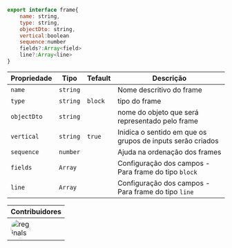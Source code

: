 ```js
export interface frame{
    name: string,
    type: string,
    objectDto: string,
    vertical:boolean
    sequence:number
    fields?:Array<field>
    line?:Array<line>
}
```

|Propriedade|Tipo|Tefault|Descrição|
|-|-|-|-|
|`name`|`string`||Nome descritivo do frame|
|`type`|`string`|`block`|tipo do frame|
|`objectDto`|`string`||nome do objeto que será representado pelo frame|
|`vertical`|`string`|`true`|Inidica o sentido em que os grupos de inputs serão criados|
|`sequence`|`number`||Ajuda na ordenação dos frames|
|`fields`|`Array`||Configuração dos campos - Para frame do tipo `block` |
|`line`|`Array`||Configuração dos campos - Para frame do tipo `line` |

|Contribuidores|
|-|
|<a href="https://github.com/reginaldo-marinho"><img width="45px" height="45px" style="border-radius:30px" alt="reginalso-marinho" title="TheLarkInn" src="https://avatars.githubusercontent.com/u/60780631?v=4"></a>|
